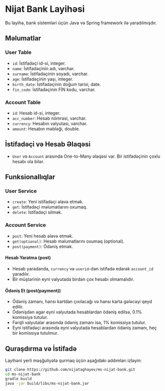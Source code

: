 # Nijat Bank Layihəsi

Bu layihə, bank sistemləri üçün Java və Spring framework ilə yaradılmışdır.

## Məlumatlar

### User Table

- `id`: İstifadəçi id-si, integer.
- `name`: İstifadəçinin adı, varchar.
- `surname`: İstifadəçinin soyadı, varchar.
- `age`: İstifadəçinin yaşı, integer.
- `birth_date`: İstifadəçinin doğum tarixi, date.
- `fin_code`: İstifadəçinin FİN kodu, varchar.

### Account Table

- `id`: Hesab id-si, integer.
- `acc_number`: Hesab nömrəsi, varchar.
- `currency`: Hesabın valyutası, varchar.
- `amount`: Hesabın məbləği, double.

## İstifadəçi və Hesab Əlaqəsi

- `User` və `Account` arasında One-to-Many əlaqəsi var. Bir istifadəçinin çoxlu hesabı ola bilər.

## Funksionallıqlar

### User Service

- `create`: Yeni istifadəçi əlavə etmək.
- `get`: İstifadəçi məlumatlarını oxumaq.
- `delete`: İstifadəçi silmək.

### Account Service

- `post`: Yeni hesab əlavə etmək.
- `get(optional)`: Hesab məlumatlarını oxumaq (optional).
- `post(payment)`: Ödəniş etmək.

#### Hesab Yaratma (post)

- Hesab yaradanda, `currency` və `userid`-dən istifadə edərək `account_id` yaradılır.
- Bir müştərinin eyni valyutada birdən çox hesabı olmamalıdır.

#### Ödəniş Et (post(payment))

- Ödəniş zamanı, hansı kartdan çıxılacağı və hansı karta gələcəyi qeyd edilir.
- Ödənişdən əgər eyni valyutada hesablardan ödəniş edilsə, 0.1% komissiya tutulur.
- Fərqli valyutalar arasında ödəniş zamanı isə, 1% komissiya tutulur.
- Eyni istifadəçi arasında eyni valyutada hesablardan ödəniş zamanı, heç bir komissiya tutulmur.

## Quraşdırma və İstifadə

Layihəni yerli məşğuliyətə qurmaq üçün aşağıdakı addımları izləyin:

 ```bash
git clone https://github.com/nijataghayev/ms-nijat-bank.git
cd ms-nijat-bank
gradle build
java -jar build/libs/ms-nijat-bank.jar
